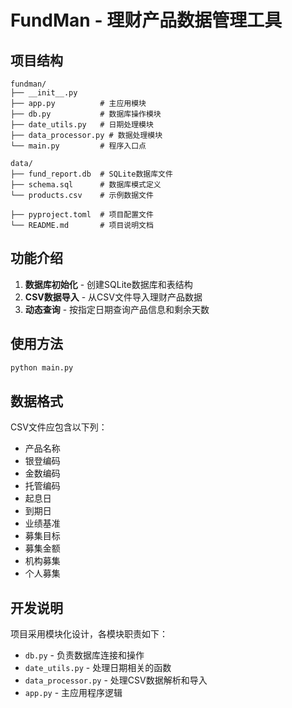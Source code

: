 # FundMan - 理财产品数据管理工具

## 项目结构

```
fundman/
├── __init__.py
├── app.py          # 主应用模块
├── db.py           # 数据库操作模块
├── date_utils.py   # 日期处理模块
├── data_processor.py # 数据处理模块
└── main.py         # 程序入口点

data/
├── fund_report.db  # SQLite数据库文件
├── schema.sql      # 数据库模式定义
└── products.csv    # 示例数据文件

├── pyproject.toml  # 项目配置文件
└── README.md       # 项目说明文档
```

## 功能介绍

1. **数据库初始化** - 创建SQLite数据库和表结构
2. **CSV数据导入** - 从CSV文件导入理财产品数据
3. **动态查询** - 按指定日期查询产品信息和剩余天数

## 使用方法

```bash
python main.py
```

## 数据格式

CSV文件应包含以下列：
- 产品名称
- 银登编码
- 金数编码
- 托管编码
- 起息日
- 到期日
- 业绩基准
- 募集目标
- 募集金额
- 机构募集
- 个人募集

## 开发说明

项目采用模块化设计，各模块职责如下：
- `db.py` - 负责数据库连接和操作
- `date_utils.py` - 处理日期相关的函数
- `data_processor.py` - 处理CSV数据解析和导入
- `app.py` - 主应用程序逻辑